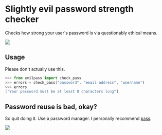 # Slightly evil password strength checker

Checks how strong your user's password is via questionably ethical means.

![](https://sr.ht/sHst.gif)

## Usage

Please don't actually use this.

```python
>>> from evilpass import check_pass
>>> errors = check_pass("password", "email address", "username")
>>> errors
["Your password must be at least 8 characters long"]
```

## Password reuse is bad, okay?

So quit doing it. Use a password manager. I personally recommend
[pass](https://www.passwordstore.org/).

[![](https://sr.ht/NAC4.png)](https://www.xkcd.com/792/)
